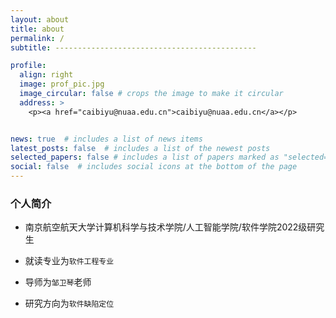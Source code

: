 ```yaml
---
layout: about
title: about
permalink: /
subtitle: ---------------------------------------------

profile:
  align: right
  image: prof_pic.jpg
  image_circular: false # crops the image to make it circular
  address: >
    <p><a href="caibiyu@nuaa.edu.cn">caibiyu@nuaa.edu.cn</a></p>


news: true  # includes a list of news items
latest_posts: false  # includes a list of the newest posts
selected_papers: false # includes a list of papers marked as "selected={true}"
social: false  # includes social icons at the bottom of the page
---
```


### 个人简介
* 南京航空航天大学计算机科学与技术学院/人工智能学院/软件学院2022级研究生

* 就读专业为`软件工程专业`

* 导师为`邹卫琴`老师

* 研究方向为`软件缺陷定位`
